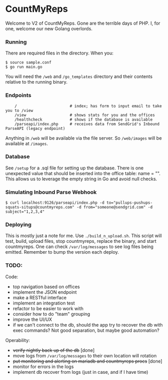 CountMyReps
===========
Welcome to V2 of CountMyReps. Gone are the terrible days of PHP. I, for one, welcome our new Golang overlords.

### Running
There are required files in the directory. When you:
```
$ source sample.conf
$ go run main.go
```
You will need the `/web` and `/go_templates` directory and their contents relative to the running binary.

### Endpoints
```
    /                       # index; has form to input email to take you to /view
	/view                   # shows stats for you and the offices
	/healthcheck            # shows if the database is available
	/parseapi/index.php     # receives data from SendGrid's Inbound ParseAPI (legacy endpoint)
```
Anything in `/web` will be available via the file server. So `/web/images` will be available at `/images`.

### Database
See `/setup` for a .sql file for setting up the database. There is one unexpected value that should be inserted into the office table: name = "". This allows us to leverage the empty string in Go and avoid null checks.

### Simulating Inbound Parse Webhook
```
$ curl localhost:9126/parseapi/index.php -d to="pullups-pushups-squats-situps@countmyreps.com" -d from="someone@sendgrid.com" -d subject="1,2,3,4"
```

### Deploying
This is mostly just a note for me. Use `./build_n_upload.sh`.
This script will test, build, upload files, stop countmyreps, replace the binary, and start countmyreps.
One can check `/var/log/messages` to see log files being emitted. Remember to bump the version each deploy.

### TODO:

Code:
- top navigation based on offices
- implement the JSON endpoint
- make a RESTful interface
- implement an integration test
- refactor to be easier to work with
- consider how to do "team" grouping
- improve the UI/UX
- if we can't connect to the db, should the app try to recover the db with exec commands? Not good separation, but maybe good automation?

Operability:
- ~~verify nightly back up of the db~~ [done]
- move logs from `/var/log/messages` to their own location will rotation
- ~~put monitoring and alerting on mariadb and countmyreps procs~~ [done]
- monitor for errors in the logs
- implement db recover from logs (just in case, and if I have time)